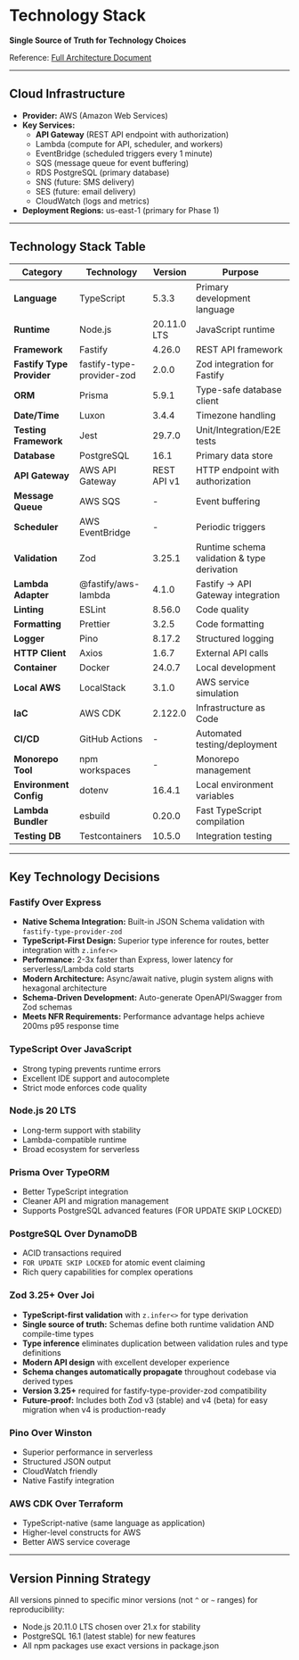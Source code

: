 # Technology Stack

**Single Source of Truth for Technology Choices**

Reference: [Full Architecture Document](../architecture.md#tech-stack)

---

## Cloud Infrastructure

- **Provider:** AWS (Amazon Web Services)
- **Key Services:**
  - **API Gateway** (REST API endpoint with authorization)
  - Lambda (compute for API, scheduler, and workers)
  - EventBridge (scheduled triggers every 1 minute)
  - SQS (message queue for event buffering)
  - RDS PostgreSQL (primary database)
  - SNS (future: SMS delivery)
  - SES (future: email delivery)
  - CloudWatch (logs and metrics)
- **Deployment Regions:** us-east-1 (primary for Phase 1)

---

## Technology Stack Table

| Category | Technology | Version | Purpose |
|----------|-----------|---------|---------|
| **Language** | TypeScript | 5.3.3 | Primary development language |
| **Runtime** | Node.js | 20.11.0 LTS | JavaScript runtime |
| **Framework** | Fastify | 4.26.0 | REST API framework |
| **Fastify Type Provider** | fastify-type-provider-zod | 2.0.0 | Zod integration for Fastify |
| **ORM** | Prisma | 5.9.1 | Type-safe database client |
| **Date/Time** | Luxon | 3.4.4 | Timezone handling |
| **Testing Framework** | Jest | 29.7.0 | Unit/Integration/E2E tests |
| **Database** | PostgreSQL | 16.1 | Primary data store |
| **API Gateway** | AWS API Gateway | REST API v1 | HTTP endpoint with authorization |
| **Message Queue** | AWS SQS | - | Event buffering |
| **Scheduler** | AWS EventBridge | - | Periodic triggers |
| **Validation** | Zod | 3.25.1 | Runtime schema validation & type derivation |
| **Lambda Adapter** | @fastify/aws-lambda | 4.1.0 | Fastify → API Gateway integration |
| **Linting** | ESLint | 8.56.0 | Code quality |
| **Formatting** | Prettier | 3.2.5 | Code formatting |
| **Logger** | Pino | 8.17.2 | Structured logging |
| **HTTP Client** | Axios | 1.6.7 | External API calls |
| **Container** | Docker | 24.0.7 | Local development |
| **Local AWS** | LocalStack | 3.1.0 | AWS service simulation |
| **IaC** | AWS CDK | 2.122.0 | Infrastructure as Code |
| **CI/CD** | GitHub Actions | - | Automated testing/deployment |
| **Monorepo Tool** | npm workspaces | - | Monorepo management |
| **Environment Config** | dotenv | 16.4.1 | Local environment variables |
| **Lambda Bundler** | esbuild | 0.20.0 | Fast TypeScript compilation |
| **Testing DB** | Testcontainers | 10.5.0 | Integration testing |

---

## Key Technology Decisions

### Fastify Over Express

- **Native Schema Integration:** Built-in JSON Schema validation with `fastify-type-provider-zod`
- **TypeScript-First Design:** Superior type inference for routes, better integration with `z.infer<>`
- **Performance:** 2-3x faster than Express, lower latency for serverless/Lambda cold starts
- **Modern Architecture:** Async/await native, plugin system aligns with hexagonal architecture
- **Schema-Driven Development:** Auto-generate OpenAPI/Swagger from Zod schemas
- **Meets NFR Requirements:** Performance advantage helps achieve 200ms p95 response time

### TypeScript Over JavaScript

- Strong typing prevents runtime errors
- Excellent IDE support and autocomplete
- Strict mode enforces code quality

### Node.js 20 LTS

- Long-term support with stability
- Lambda-compatible runtime
- Broad ecosystem for serverless

### Prisma Over TypeORM

- Better TypeScript integration
- Cleaner API and migration management
- Supports PostgreSQL advanced features (FOR UPDATE SKIP LOCKED)

### PostgreSQL Over DynamoDB

- ACID transactions required
- `FOR UPDATE SKIP LOCKED` for atomic event claiming
- Rich query capabilities for complex operations

### Zod 3.25+ Over Joi

- **TypeScript-first validation** with `z.infer<>` for type derivation
- **Single source of truth:** Schemas define both runtime validation AND compile-time types
- **Type inference** eliminates duplication between validation rules and type definitions
- **Modern API design** with excellent developer experience
- **Schema changes automatically propagate** throughout codebase via derived types
- **Version 3.25+** required for fastify-type-provider-zod compatibility
- **Future-proof:** Includes both Zod v3 (stable) and v4 (beta) for easy migration when v4 is production-ready

### Pino Over Winston

- Superior performance in serverless
- Structured JSON output
- CloudWatch friendly
- Native Fastify integration

### AWS CDK Over Terraform

- TypeScript-native (same language as application)
- Higher-level constructs for AWS
- Better AWS service coverage

---

## Version Pinning Strategy

All versions pinned to specific minor versions (not `^` or `~` ranges) for reproducibility:

- Node.js 20.11.0 LTS chosen over 21.x for stability
- PostgreSQL 16.1 (latest stable) for new features
- All npm packages use exact versions in package.json
